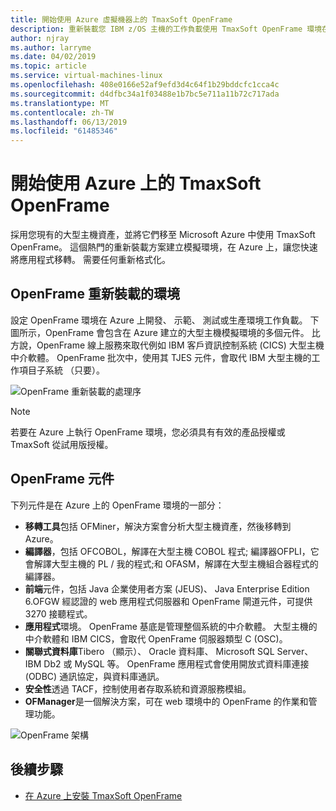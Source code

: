 ```yaml
---
title: 開始使用 Azure 虛擬機器上的 TmaxSoft OpenFrame
description: 重新裝載您 IBM z/OS 主機的工作負載使用 TmaxSoft OpenFrame 環境在 Azure 虛擬機器 (Vm)。
author: njray
ms.author: larryme
ms.date: 04/02/2019
ms.topic: article
ms.service: virtual-machines-linux
ms.openlocfilehash: 408e0166e52af9efd3d4c64f1b29bddcfc1cca4c
ms.sourcegitcommit: d4dfbc34a1f03488e1b7bc5e711a11b72c717ada
ms.translationtype: MT
ms.contentlocale: zh-TW
ms.lasthandoff: 06/13/2019
ms.locfileid: "61485346"
---
```

# <a name="get-started-with-tmaxsoft-openframe-on-azure"></a>開始使用 Azure 上的 TmaxSoft OpenFrame

採用您現有的大型主機資產，並將它們移至 Microsoft Azure 中使用 TmaxSoft OpenFrame。 這個熱門的重新裝載方案建立模擬環境，在 Azure 上，讓您快速將應用程式移轉。 需要任何重新格式化。

## <a name="openframe-rehosting-environment"></a>OpenFrame 重新裝載的環境

設定 OpenFrame 環境在 Azure 上開發、 示範、 測試或生產環境工作負載。 下圖所示，OpenFrame 會包含在 Azure 建立的大型主機模擬環境的多個元件。 比方說，OpenFrame 線上服務來取代例如 IBM 客戶資訊控制系統 (CICS) 大型主機中介軟體。 OpenFrame 批次中，使用其 TJES 元件，會取代 IBM 大型主機的工作項目子系統 （只要）。 

![OpenFrame 重新裝載的處理序](media/openframe-01.png)

> [!NOTE]
> 若要在 Azure 上執行 OpenFrame 環境，您必須具有有效的產品授權或 TmaxSoft 從試用版授權。

## <a name="openframe-components"></a>OpenFrame 元件

下列元件是在 Azure 上的 OpenFrame 環境的一部分：

- **移轉工具**包括 OFMiner，解決方案會分析大型主機資產，然後移轉到 Azure。
- **編譯器**，包括 OFCOBOL，解譯在大型主機 COBOL 程式; 編譯器OFPLI，它會解譯大型主機的 PL / 我的程式;和 OFASM，解譯在大型主機組合器程式的編譯器。
- **前端**元件，包括 Java 企業使用者方案 (JEUS)、 Java Enterprise Edition 6.OFGW 經認證的 web 應用程式伺服器和 OpenFrame 閘道元件，可提供 3270 接聽程式。
- **應用程式**環境。 OpenFrame 基底是管理整個系統的中介軟體。 大型主機的中介軟體和 IBM CICS，會取代 OpenFrame 伺服器類型 C (OSC)。
- **關聯式資料庫**Tibero （顯示）、 Oracle 資料庫、 Microsoft SQL Server、 IBM Db2 或 MySQL 等。 OpenFrame 應用程式會使用開放式資料庫連接 (ODBC) 通訊協定，與資料庫通訊。
- **安全性**透過 TACF，控制使用者存取系統和資源服務模組。 
- **OFManager**是一個解決方案，可在 web 環境中的 OpenFrame 的作業和管理功能。

![OpenFrame 架構](media/openframe-02.png)

## <a name="next-steps"></a>後續步驟

- [在 Azure 上安裝 TmaxSoft OpenFrame](./install-openframe-azure.md)
